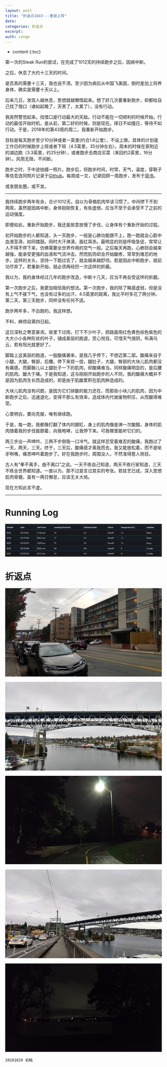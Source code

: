 ```yaml
---
layout: post
title: "折返点1843---重装上阵"
date:
categories: 折返点
excerpt:
auth: conge
---
```

* content
{:toc}

第一次的Steak Run的尝试，在完成了1012天的持续跑步之后，因病中断。

之后，休息了大约十三天的时间。

是否真的需要十三天，我也说不清。至少因为病后从中国飞美国，倒时差加上将养身体，确实是需要十天以上。

后来几日，发现人越休息，思想就越懒惰起来。想了好几次要重新跑步，却都给自己找了借口（诸如起晚了，天黑了，太累了），没有行动。

我突然警觉起来。找借口是行动最大的天敌。行动不能在一切顺利的时候开始。行动的最佳开始时机，是从前，第二好的时候，则是现在。择日不如撞日，等待不如行动。于是，2018年的第43周的周二，我重新开始跑步。

目标是每天跑步至少10分钟或者一英里(约合1.6公里），不设上限。具体的计划是工作日的时候跑步上班或者下班（4.5英里，35分钟左右）。周末的时候在家附近的湖边跑（3.3英里，约25分钟），或者跑步去商店买菜（来回约2英里，16分钟）。风雨无阻，不间断。

跑步之时，于中途拍摄一照片。跑步后，将跑步时间，时常，天气，温度，穿鞋子等信息连同照片记录于[Github](https://github.com/conge/RunningStreak/)。每周成一文，记录回顾一周跑步，发布于[简书](https://www.jianshu.com/nb/30892427)。

或发朋友圈，或不发。

----

我持续跑步两年有余，合计1012天。自以为骨骼肌肉早该习惯了。中间停下不到两周，虽然是因病中断，身体刚刚恢复，有些虚弱，应当不至于会承受不了之前的运动强度。

即便如此，重新开始跑步，我还是故意放慢了步伐，让身体有个重新开始的过程。

初开始跑步的人都知道，头一天跑步，一般是心肺功能跟不上，跑一跑就会心脏中血液澎湃，如同擂鼓。同时大汗淋漓，面红耳赤。最明显的则是呼吸急促，常常让人不得不停下来，仿佛需要全世界作用的空气一般。之后每天再跑，心肺则会越来越强，能承受更强的血液和气流冲击。然而肌肉却会开始酸疼，常常到难忍的地步。这样的关头，坚持一下跑过去了，就会越来越舒坦。若是因此中断跑步，就前功尽弃了。若重新开始，就必须再经历一次这样的折磨。

我以为，我的身体经过几年的跑步改造，中断十几天，应当不再会受这样的折磨。

第一次跑步之后，我更加相信我的想法。第一次跑步，我的除了略感虚弱，但是没有上气不接下气，也没有过多的出汗，4.5英里的距离，我比平时多花了两分钟。第二天，第三天跑步，同样没有任何不适。

跑步两年多，不白跑的。我这样想。

不料，麻烦自第四日起。

这日深秋之寒意甚浓。夜里下过雨，打下不少叶子，把路面用红色黄色棕色紫色的大大小小各种形状的叶子，铺成美丽的跑道，赏心悦目。可惜天气很阴，布满乌云，若有阳光就更好了。

脚踏上这美丽的跑道，一股酸痛袭来，是我几乎停下，不想迈第二部。酸痛来自于小腿，大腿，臀部，后腰。停下来捏一捏，腿肚子，大腿，臀部的大块儿肌肉都没有痛感。而脚腕儿以上腿肚子一下的肌肉，却酸痛难当。同样酸痛明显的，是后腰的肌肉。酸大于痛。于是我知道，这与刚刚开始跑步的人不同，我的酸痛大概并不是因为肌肉生长而造成的，却是由于肌酸累积在肌肉肿造成的。

大块儿肌肉没有问题，是因为它们排酸的能力还在，而那些小块儿的肌肉，因为中断跑步之后，迅速退化，变得不那么有效率，造成体内代谢废物积压，从而酸得难受。

心里明白，要向克服，唯有继续跑。

于是，每一跑，我都像打翻了体内的醋缸，身上的肌肉像是淋一次酸醋。身体的肌肉随着我的步伐振颤着，向我咆哮，让我停下来。可我哪里能听它们的。

两三步出一声呻吟，三两不步倒吸一口冷气。就这样忍受着难忍的酸痛，我跑过了一天，两天，三天。终于，三天后，酸痛感才离我而去。我又能放松着，而不是呲牙咧嘴，痛苦呻吟着跑步了。好在我跑步时，周围没人，不然准得惹人侧目。

古人有“拳不离手，曲不离口”之说。一天不练自己知道，两天不练行家知道，三天不练全世界都知道。一直以为，那不过是言过其实的夸张。若技艺已成，深入思想肌肉骨髓，虽有一两日懈怠，应该无关大局。

现在方知此言不虚。

-----

# Running Log

![Running log Week 43 2018](/assets/images/折返点/118382-044ca91fc7173f9d.png)

# 折返点

![20181023.jpg](/assets/images/折返点/118382-644af0ba2c0651e2.jpg)

![20181024.jpg](/assets/images/折返点/118382-33cc9277eb96deb9.jpg)

![20181025.jpg](/assets/images/折返点/118382-d3d20f71498be970.jpg)

![20181026.jpg](/assets/images/折返点/118382-2520d9ed93ac2838.jpg)

![20181027.jpg](/assets/images/折返点/118382-678bd20903b9e749.jpg)


```
20181029 初稿
```
